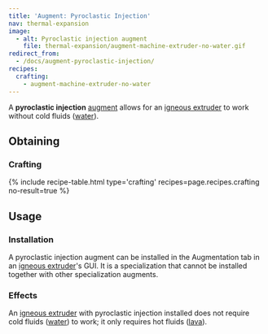 ```yaml
---
title: 'Augment: Pyroclastic Injection'
nav: thermal-expansion
image:
  - alt: Pyroclastic injection augment
    file: thermal-expansion/augment-machine-extruder-no-water.gif
redirect_from:
  - /docs/augment-pyroclastic-injection/
recipes:
  crafting:
    - augment-machine-extruder-no-water
---
```


A **pyroclastic injection** [augment](/docs/thermal-expansion/augments/) allows for an [igneous
extruder](/docs/thermal-expansion/igneous-extruder/) to work without cold fluids
([water](https://minecraft.gamepedia.com/Water)).


Obtaining
---------

### Crafting
{% include recipe-table.html type='crafting' recipes=page.recipes.crafting no-result=true %}


Usage
-----

### Installation
A pyroclastic injection augment can be installed in the Augmentation tab in an
[igneous extruder](/docs/thermal-expansion/igneous-extruder/)'s GUI. It is a specialization that
cannot be installed together with other specialization augments.

### Effects
An [igneous extruder](/docs/thermal-expansion/igneous-extruder/) with pyroclastic injection
installed does not require cold fluids
([water](https://minecraft.gamepedia.com/Water)) to work; it only requires hot
fluids ([lava](https://minecraft.gamepedia.com/Lava)).
